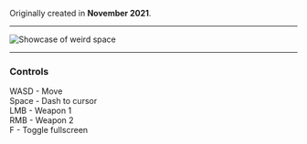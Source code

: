 Originally created in **November 2021**.

---

![Showcase of weird space](https://github.com/Klehrik/weird-space/assets/78520710/49e3d715-dd12-44f4-bb8a-e1e491daba14)


---

### Controls

WASD - Move  
Space - Dash to cursor  
LMB - Weapon 1  
RMB - Weapon 2  
F - Toggle fullscreen  
